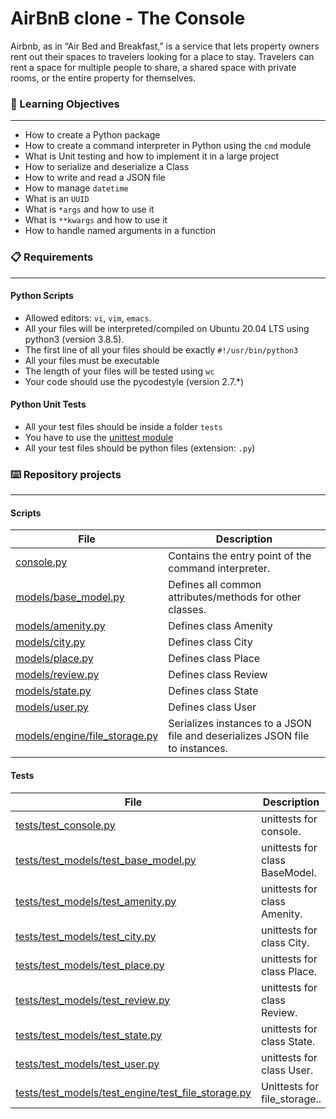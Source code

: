 # AirBnB clone - The Console

Airbnb, as in “Air Bed and Breakfast,” is a service that lets property owners rent out their spaces to travelers looking for a place to stay. Travelers can rent a space for multiple people to share, a shared space with private rooms, or the entire property for themselves.

### 🎯 Learning Objectives
---

* How to create a Python package
* How to create a command interpreter in Python using the ``cmd`` module
* What is Unit testing and how to implement it in a large project
* How to serialize and deserialize a Class
* How to write and read a JSON file
* How to manage ``datetime``
* What is an ``UUID``
* What is ``*args`` and how to use it
* What is ``**kwargs`` and how to use it
* How to handle named arguments in a function

### 📋 Requirements
---

#### Python Scripts

* Allowed editors: ``vi``, ``vim``, ``emacs``.
* All your files will be interpreted/compiled on Ubuntu 20.04 LTS using python3 (version 3.8.5).
* The first line of all your files should be exactly ``#!/usr/bin/python3``
* All your files must be executable
* The length of your files will be tested using ``wc``
* Your code should use the pycodestyle (version 2.7.*)

#### Python Unit Tests

* All your test files should be inside a folder ``tests``
* You have to use the [unittest module](https://docs.python.org/3.4/library/unittest.html#module-unittest)
* All your test files should be python files (extension: ``.py``)

### ⌨️ Repository projects
---

#### Scripts

|File|Description|
|---|---|
|[console.py](https://github.com/rayd1893/AirBnB_clone/blob/main/console.py)|Contains the entry point of the command interpreter.|
|[models/base_model.py](https://github.com/rayd1893/AirBnB_clone/blob/main/models/base_model.py)|Defines all common attributes/methods for other classes.|
|[models/amenity.py](https://github.com/rayd1893/AirBnB_clone/blob/main/models/amenity.py)|Defines class Amenity|
|[models/city.py](https://github.com/rayd1893/AirBnB_clone/blob/main/models/city.py)|Defines class City|
|[models/place.py](https://github.com/rayd1893/AirBnB_clone/blob/main/models/place.py)|Defines class Place|
|[models/review.py](https://github.com/rayd1893/AirBnB_clone/blob/main/models/review.py)|Defines class Review|
|[models/state.py](https://github.com/rayd1893/AirBnB_clone/blob/main/models/state.py)|Defines class State|
|[models/user.py](https://github.com/rayd1893/AirBnB_clone/blob/main/models/user.py)|Defines class User|
|[models/engine/file_storage.py](https://github.com/rayd1893/AirBnB_clone/blob/main/models/engine/file_storage.py)|Serializes instances to a JSON file and deserializes JSON file to instances.|

#### Tests

|File|Description|
|---|---|
|[tests/test_console.py](https://github.com/rayd1893/AirBnB_clone/blob/main/tests/test_console.py)|unittests for console.|
|[tests/test_models/test_base_model.py](https://github.com/rayd1893/AirBnB_clone/blob/main/tests/test_models/test_base_model.py)|unittests for class BaseModel.|
|[tests/test_models/test_amenity.py](https://github.com/rayd1893/AirBnB_clone/blob/main/tests/test_models/test_amenity.py)|unittests for class Amenity.|
|[tests/test_models/test_city.py](https://github.com/rayd1893/AirBnB_clone/blob/main/tests/test_models/test_city.py)|unittests for class City.|
|[tests/test_models/test_place.py](https://github.com/rayd1893/AirBnB_clone/blob/main/tests/test_models/test_place.py)|unittests for class Place.|
|[tests/test_models/test_review.py](https://github.com/rayd1893/AirBnB_clone/blob/main/tests/test_models/test_review.py)|unittests for class Review.|
|[tests/test_models/test_state.py](https://github.com/rayd1893/AirBnB_clone/blob/main/tests/test_models/test_state.py)|unittests for class State.|
|[tests/test_models/test_user.py](https://github.com/rayd1893/AirBnB_clone/blob/main/tests/test_models/test_user.py)|unittests for class User.|
|[tests/test_models/test_engine/test_file_storage.py](https://github.com/rayd1893/AirBnB_clone/blob/main/tests/test_models/test_engine/test_file_storage.py)|Unittests for file_storage..|

